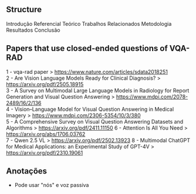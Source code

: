 ## Structure

Introdução
Referencial Teórico
Trabalhos Relacionados
Metodologia
Resultados
Conclusão

## Papers that use closed-ended questions of VQA-RAD

1 - vqa-rad paper > https://www.nature.com/articles/sdata2018251  
2 - Are Vision Language Models Ready for Clinical Diagnosis? > https://arxiv.org/pdf/2505.18915  
3 - A Survey on Multimodal Large Language Models in Radiology for Report Generation and Visual Question Answering > https://www.mdpi.com/2078-2489/16/2/136  
4 - Vision–Language Model for Visual Question Answering in Medical Imagery > https://www.mdpi.com/2306-5354/10/3/380  
5 - A Comprehensive Survey on Visual Question Answering Datasets and Algorithms > https://arxiv.org/pdf/2411.11150
6 - Attention Is All You Need > https://arxiv.org/abs/1706.03762  
7 - Qwen 2.5 VL > https://arxiv.org/pdf/2502.13923
8 - Multimodal ChatGPT for Medical Applications: an Experimental Study of GPT-4V > https://arxiv.org/pdf/2310.19061

## Anotações

- Pode usar "nós" e voz passiva  
